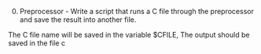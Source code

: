0. Preprocessor - Write a script that runs a C file through the preprocessor and save the result into another file.

The C file name will be saved in the variable $CFILE, The output should be saved in the file c
